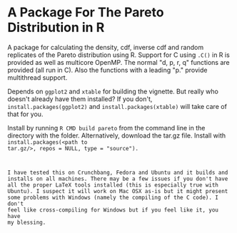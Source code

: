 A Package For The Pareto Distribution in R
==========================================

A package for calculating the density, cdf, inverse cdf and random
replicates of the Pareto distribution using R. Support for C using
<code>.C()</code> in R is provided as well as multicore OpenMP. 
The normal "d, p, r, q" functions are provided (all run in C). Also
the functions with a leading "p." provide multithread support.

Depends on <code>ggplot2</code> and <code>xtable</code> for building
the vignette. But really who doesn't already have them installed? If
you don't, <code>install.packages(ggplot2)</code> and 
<code>install.packages(xtable)</code> will take care of that for you.

Install by running <code>R CMD build pareto</code> from the command
line in the directory with the <pareto> folder. Alternatively,
download the tar.gz file. Install with 
<code>install.packages(\<path to tar.gz/>, repos = NULL, type = "source")</path>.

I have tested this on Crunchbang, Fedora and Ubuntu and it builds and
installs on all machines. There may be a few issues if you don't have
all the proper LaTeX tools installed (this is especially true with 
Ubuntu). I suspect it will work on Mac OSX as-is but it might present
some problems with Windows (namely the compiling of the C code). I
don't feel like cross-compiling for Windows but if you feel like it, 
you have my blessing. 